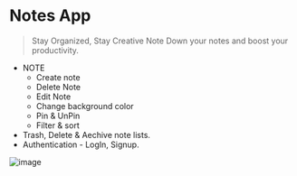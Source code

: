 # Notes App

> Stay Organized, Stay Creative
> Note Down your notes and boost your productivity.

- NOTE 
  - Create note
  - Delete Note
  - Edit Note
  - Change background color
  - Pin & UnPin
  - Filter & sort
- Trash, Delete & Aechive note lists.
- Authentication - LogIn, Signup.

![image](https://user-images.githubusercontent.com/66322728/169646657-c1856c73-5a6e-40b2-8d45-8760c66936c5.png)
